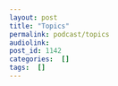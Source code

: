 ```yaml
---
layout: post
title: "Topics"
permalink: podcast/topics
audiolink: 
post_id: 1142
categories:  []
tags:  []
---
```


